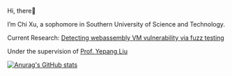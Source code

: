 Hi, there:wave:

I’m Chi Xu, a sophomore in Southern University of Science and Technology.

Current Research: [Detecting webassembly VM vulnerability via fuzz testing]()

Under the supervision of [Prof. Yepang Liu](https://yepangliu.github.io/)



[![Anurag's GitHub stats](https://github-readme-stats.vercel.app/api?username=ERICXUCHI&count_private=true&show_icons=true&theme=dark)](https://github.com/anuraghazra/github-readme-stats)
